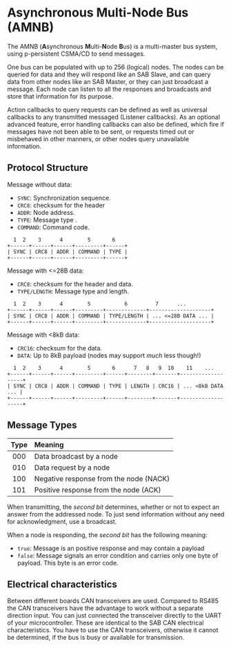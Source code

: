 # Asynchronous Multi-Node Bus (AMNB)

The AMNB (**A**synchronous **M**ulti-**N**ode **B**us) is a multi-master bus
system, using p-persistent CSMA/CD to send messages.

One bus can be populated with up to 256 (logical) nodes. The nodes can be
queried for data and they will respond like an SAB Slave, and can query data
from other nodes like an SAB Master, or they can just broadcast a message. Each
node can listen to all the responses and broadcasts and store that information
for its purpose.

Action callbacks to query requests can be defined as well as universal callbacks
to any transmitted messaged (Listener callbacks). As an optional advanced
feature, error handling callbacks can also be defined, which fire if messages
have not been able to be sent, or requests timed out or misbehaved in other
manners, or other nodes query unavailable information.


## Protocol Structure

Message without data:

- `SYNC`: Synchronization sequence.
- `CRC8`: checksum for the header
- `ADDR`: Node address.
- `TYPE`: Message type .
- `COMMAND`: Command code.

```
  1  2    3      4        5       6
+------+------+------+---------+------+
| SYNC | CRC8 | ADDR | COMMAND | TYPE |
+------+------+------+---------+------+
```

Message with <=28B data:

- `CRC8`: checksum for the header and data.
- `TYPE/LENGTH`: Message type and length.

```
  1  2    3      4        5           6         7      ...
+------+------+------+---------+-------------+--------------------+
| SYNC | CRC8 | ADDR | COMMAND | TYPE/LENGTH | ... <=28B DATA ... |
+------+------+------+---------+-------------+--------------------+
```

Message with <8kB data:

- `CRC16`: checksum for the data.
- `DATA`: Up to 8kB payload (nodes may support *much* less though!)

```
  1  2    3      4        5       6      7   8   9  10    11    ...
+------+------+------+---------+------+--------+-------+-------------------+
| SYNC | CRC8 | ADDR | COMMAND | TYPE | LENGTH | CRC16 | ... <8kB DATA ... |
+------+------+------+---------+------+--------+-------+-------------------+
```


## Message Types

| Type |                Meaning                 |
|:----:|:---------------------------------------|
| 000  | Data broadcast by a node               |
| 010  | Data request by a node                 |
| 100  | Negative response from the node (NACK) |
| 101  | Positive response from the node (ACK)  |

When transmitting, the *second bit* determines, whether or not to expect an
answer from the addressed node. To just send information without any need for
acknowledgment, use a broadcast.

When a node is responding, the *second bit* has the following meaning:

- `true`: Message is an positive response and may contain a payload
- `false`: Message signals an error condition and carries only one byte of
           payload. This byte is an error code.


## Electrical characteristics

Between different boards CAN transceivers are used. Compared to RS485 the CAN
transceivers have the advantage to work without a separate direction input. You
can just connected the transceiver directly to the UART of your microcontroller.
These are identical to the SAB CAN electrical characteristics. You have to use
the CAN transceivers, otherwise it cannot be determined, if the bus is busy or
available for transmission.
